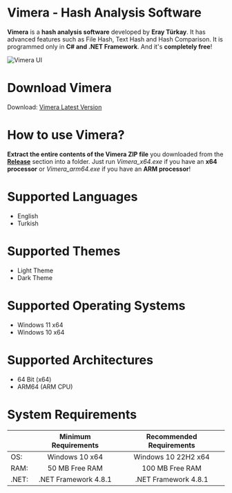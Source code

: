 # Vimera - Hash Analysis Software

**Vimera** is a **hash analysis software** developed by **Eray Türkay**. It has advanced features such as File Hash, Text Hash and Hash Comparison. It is programmed only in **C# and .NET Framework**. And it's **completely free**!

![Vimera UI](https://github.com/user-attachments/assets/5e93b2a4-d0c6-4948-b97e-aa2618cd44e0)

# Download Vimera

Download: [Vimera Latest Version](https://github.com/turkaysoftware/vimera/releases/latest)

# How to use Vimera?

**Extract the entire contents of the Vimera ZIP file** you downloaded from the **[Release](https://github.com/turkaysoftware/vimera/releases/latest)** section into a folder. Just run *Vimera_x64.exe* if you have an **x64 processor** or *Vimera_arm64.exe* if you have an **ARM processor**!

# Supported Languages

- English
- Turkish

# Supported Themes

- Light Theme
- Dark Theme

# Supported Operating Systems

- Windows 11 x64
- Windows 10 x64

# Supported Architectures

- 64 Bit (x64)
- ARM64 (ARM CPU)

# System Requirements

|  | Minimum Requirements | Recommended Requirements |
| -- | :--: | :--: |
| OS: | Windows 10 x64 | Windows 10 22H2 x64|
| RAM: | 50 MB Free RAM | 100 MB Free RAM |
| .NET: | .NET Framework 4.8.1 | .NET Framework 4.8.1 |
